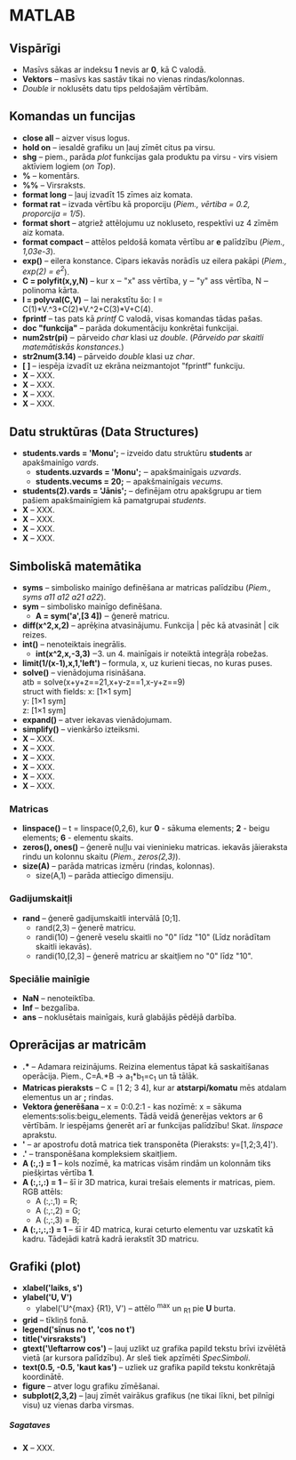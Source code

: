# MATLAB
## Vispārīgi
- Masīvs sākas ar indeksu **1** nevis ar **0**, kā C valodā.  
- **Vektors** – masīvs kas sastāv tikai no vienas rindas/kolonnas.  
- *Double* ir noklusēts datu tips peldošajām vērtībām.  

## Komandas un funcijas
- **close all** – aizver visus logus.  
- **hold on** – iesaldē grafiku un ļauj zīmēt citus pa virsu.  
- **shg** – piem., parāda *plot* funkcijas gala produktu pa virsu - virs visiem aktīviem logiem (*on Top*).  
- **%** – komentārs.  
- **%%** – Virsraksts.  
- **format long** – ļauj izvadīt 15 zīmes aiz komata.   
- **format rat** – izvada vērtību kā proporciju (*Piem., vērtiba = 0.2, proporcija = 1/5*).  
- **format short** – atgriež attēlojumu uz nokluseto, respektīvi uz 4 zīmēm aiz komata.  
- **format compact** – attēlos peldošā komata vērtību ar **e** palīdzību (*Piem., 1,03e-3*).  
- **exp()** – eilera konstance. Cipars iekavās norādīs uz eilera pakāpi (*Piem., exp(2) = e<sup>2</sup>*).  
- **C = polyfit(x,y,N)** – kur x ‒ "x" ass vērtība, y ‒ "y" ass vērtība, N ‒ polinoma kārta.  
- **I = polyval(C,V)** ‒ lai nerakstītu šo: I = C(1)*V.^3+C(2)*V.^2+C(3)*V+C(4).  
- **fprintf** – tas pats kā *printf* C valodā, visas komandas tādas pašas.  
- **doc "funkcija"** – parāda dokumentāciju konkrētai funkcijai. 
- **num2str(pi)** ‒ pārveido *char* klasi uz *double*. (*Pārveido par skaitli matemātiskās konstances.*)  
- **str2num(3.14)** – pārveido *double* klasi uz *char*.  
- **\[ \]** – iespēja izvadīt uz ekrāna neizmantojot "fprintf" funkciju.  
- **X** – XXX.  
- **X** – XXX.  
- **X** – XXX.  
- **X** – XXX.  


## Datu struktūras (Data Structures)
- **students.vards = 'Monu';** – izveido datu struktūru **students** ar apakšmainīgo *vards*.  
  - **students.uzvards = 'Monu';** ‒ apakšmainīgais *uzvards*.   
  - **students.vecums = 20;** ‒ apakšmainīgais *vecums*. 
- **students(2).vards = 'Jānis';** – definējam otru apakšgrupu ar tiem pašiem apakšmainīgiem kā pamatgrupai *students*.  
- **X** – XXX.  
- **X** – XXX.  
- **X** – XXX.  
- **X** – XXX.  


## Simboliskā matemātika
- **syms** – simbolisko mainīgo definēšana ar matricas palīdzibu (*Piem., syms a11 a12 a21 a22*).  
- **sym** – simbolisko mainīgo definēšana.  
  - **A = sym('a',\[3 4\])** ‒ ģenerē matricu.  
- **diff(x^2,x,2)** – aprēķina atvasinājumu. Funkcija | pēc kā atvasināt | cik reizes.    
- **int()** – nenoteiktais inegrālis.  
  - **int(x^2,x,-3,3)** ‒3. un 4. mainīgais ir noteiktā integrāļa robežas.  
- **limit(1/(x-1),x,1,'left')** – formula, x, uz kurieni tiecas, no kuras puses.  
- **solve()** – vienādojuma risināšana.  
  atb = solve(x+y+z==21,x+y-z==1,x-y+z==9)  
  struct with fields:
    x: \[1×1 sym\]  
    y: \[1×1 sym\]  
    z: \[1×1 sym\] 
- **expand()** – atver iekavas vienādojumam.  
- **simplify()** – vienkāršo izteiksmi.  
- **X** – XXX.  
- **X** – XXX.  
- **X** – XXX.  
- **X** – XXX.  
- **X** – XXX.  
- **X** – XXX.  



### Matricas
- **linspace()** – t = linspace(0,2,6), kur **0** - sākuma elements; **2** - beigu elements; **6** - elementu skaits.
- **zeros(), ones()** – ģenerē nuļļu vai vieninieku matricas. iekavās jāieraksta rindu un kolonnu skaitu (*Piem., zeros(2,3)*).  
- **size(A)** – parāda matricas izmēru (rindas, kolonnas).  
  - size(A,1) – parāda attiecīgo dimensiju.  

### Gadijumskaitļi
- **rand** – ģenerē gadijumskaitli intervālā \[0;1\].  
  - rand(2,3) – ģenerē matricu.  
  - randi(10) – ģenerē veselu skaitli no "0" līdz "10" (Līdz norādītam skaitli iekavās).  
  - randi(10,\[2,3\] – ģenerē matricu ar skaitļiem no "0" līdz "10".  

### Speciālie mainīgie
- **NaN** – nenoteiktība.  
- **Inf** – bezgalība.  
- **ans** – noklusētais mainīgais, kurā glabājās pēdējā darbība.  

## Oprerācijas ar matricām
- **.\*** – Adamara reizinājums. Reizina elementus tāpat kā saskaitīšanas operācija. Piem., C=A.\*B -> a<sub>1</sub>\*b<sub>1</sub>=c<sub>1</sub> un tā tālāk.  
- **Matricas pieraksts** – C = \[1 2; 3 4\], kur ar **atstarpi/komatu** mēs atdalam elementus un ar **;** rindas.
- **Vektora ģenerēšana** – x = 0:0.2:1 - kas nozīmē: x = sākuma elements:solis:beigu_elements. Tādā veidā ģenerējas vektors ar 6 vērtībām. Ir iespējams ģenerēt arī ar funkcijas palīdzību! Skat. *linspace* aprakstu.    
- **'** – ar apostrofu dotā matrica tiek transponēta (Pieraksts: y=\[1,2;3,4\]').  
- **.'** – transponēšana kompleksiem skaitļiem.  
- **A (:,:) = 1** – kols nozīmē, ka matricas visām rindām un kolonnām tiks piešķirtas vērtība **1**.  
- **A (:,:,:) = 1** – šī ir 3D matrica, kurai trešais elements ir matricas, piem. RGB attēls:  
  - A (:,:,1) = R;  
  - A (:,:,2) = G;  
  - A (:,:,3) = B;  
- **A (:,:,:,:) = 1** – šī ir 4D matrica, kurai ceturto elementu var uzskatīt kā kadru. Tādejādi katrā kadrā ierakstīt 3D matricu.  

## Grafiki (plot)
- **xlabel('laiks, s')**  
- **ylabel('U, V')**
  - ylabel('U^{max} {R1}, V') – attēlo <sup>max</sup> un <sub>R1</sub> pie **U** burta.  
- **grid** – tīkliņš fonā.  
- **legend('sīnus no t', 'cos no t')**  
- **title('virsraksts')**  
- **gtext('\leftarrow cos')** – ļauj uzlikt uz grafika papild tekstu brīvi izvēlētā vietā (ar kursora palīdzību). Ar sleš tiek apzīmēti *SpecSimboli*.  
- **text(0.5, -0.5, 'kaut kas')** – uzliek uz grafika papild tekstu konkrētajā koordinātē.  
- **figure** – atver logu grafiku zīmēšanai.  
- **subplot(2,3,2)** – ļauj zīmēt vairākus grafikus (ne tikai līkni, bet pilnīgi visu) uz vienas darba virsmas.  

##### Sagataves
- **X** – XXX.  

